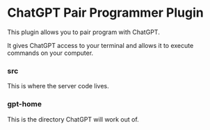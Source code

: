 # ChatGPT Pair Programmer Plugin

This plugin allows you to pair program with ChatGPT.

It gives ChatGPT access to your terminal and allows it to execute commands on your computer.

### src

This is where the server code lives.

### gpt-home

This is the directory ChatGPT will work out of.
